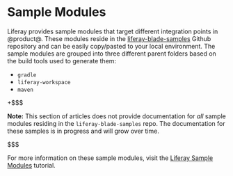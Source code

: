# Sample Modules [](id=sample-modules)

Liferay provides sample modules that target different integration points in
@product@. These modules reside in the
[liferay-blade-samples](https://github.com/liferay/liferay-blade-samples)
Github repository and can be easily copy/pasted to your local environment. The
sample modules are grouped into three different parent folders based on the
build tools used to generate them:

- `gradle`
- `liferay-workspace`
- `maven`

+$$$

**Note:** This section of articles does not provide documentation for *all*
sample modules residing in the `liferay-blade-samples` repo. The documentation
for these samples is in progress and will grow over time.

$$$

For more information on these sample modules, visit the 
[Liferay Sample Modules](/develop/tutorials/-/knowledge_base/7-0/liferay-sample-modules)
tutorial.
